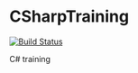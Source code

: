 # CSharpTraining

[![Build Status](https://travis-ci.org/budougumi0617/CSharpTraining.svg?branch=master)](https://travis-ci.org/budougumi0617/CSharpTraining)

C# training

